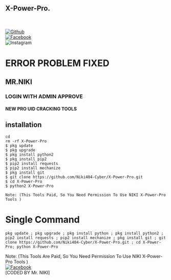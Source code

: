 ## X-Power-Pro.
<b></b> </br> <br>[![Github](https://img.shields.io/badge/Github-Niki404-Cyber-dimgray?style=flat-square&logo=github)](https://github.com/Niki404-Cyber)<br> [![Facebook](https://img.shields.io/badge/Facebook-Mr.NIKI-blue?style=flat-square&logo=facebook)](https://www.facebook.com/Niki.Cyber404)<br> ![Instagram](https://img.shields.io/badge/Instagram-Mr.NIKI-hotpink?style=flat-square&logo=instagram)


<h1> ERROR PROBLEM FIXED </h1>

<h2> MR.NIKI </h2>

<h3> LOGIN WITH ADMIN APPROVE </h3>

<h4> NEW PRO UID CRACKING TOOLS </h4>


## <b>installation</b>

```
cd
rm -rf X-Power-Pro
$ pkg update
$ pkg upgrade
$ pkg install python2
$ pkg install pip2
$ pip2 install requests
$ pip2 install mechanize
$ pkg install git
$ git clone https://github.com/Niki404-Cyber/X-Power-Pro.git
$ cd X-Power-Pro
$ python2 X-Power-Pro

Note: (This Tools Paid, So You Need Permission To Use NIKI X-Power-Pro Tools )
```

# Single Command 

```
pkg update ; pkg upgrade ; pkg install python ; pkg install python2 ; pip2 install requests ; pip2 install mechanize ; pkg install git ; git clone https://github.com/Niki404-Cyber/X-Power-Pro.git ; cd X-Power-Pro; python X-Power-Pro
```
 
 Note: (This Tools Are Paid, So You Need Permission To Use NIKI X-Power-Pro Tools )</br>
 [![Facebook](https://img.shields.io/badge/Facebook-Mr.NIKI-blue?style=flat-square&logo=facebook)](https://www.facebook.com/NIKI.CYBER404.OFFICERS)</br>
 [CODED BY Mr. NIKI]
